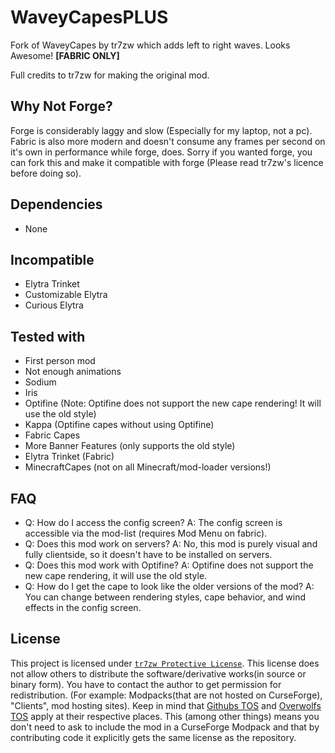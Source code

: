 # WaveyCapesPLUS
Fork of WaveyCapes by tr7zw which adds left to right waves. Looks Awesome! **[FABRIC ONLY]**

Full credits to tr7zw for making the original mod.

## Why Not Forge?

Forge is considerably laggy and slow (Especially for my laptop, not a pc). Fabric is also more modern and doesn't consume any frames per second on it's own in performance while forge, does. Sorry if you wanted forge, you can fork this and make it compatible with forge (Please read tr7zw's licence before doing so).

## Dependencies

- None

## Incompatible

- Elytra Trinket
- Customizable Elytra
- Curious Elytra

## Tested with

- First person mod
- Not enough animations
- Sodium
- Iris
- Optifine (Note: Optifine does not support the new cape rendering! It will use the old style)
- Kappa (Optifine capes without using Optifine)
- Fabric Capes
- More Banner Features (only supports the old style)
- Elytra Trinket (Fabric)
- MinecraftCapes (not on all Minecraft/mod-loader versions!)

## FAQ

- Q: How do I access the config screen?
  A: The config screen is accessible via the mod-list (requires Mod Menu on fabric).
- Q: Does this mod work on servers?
  A: No, this mod is purely visual and fully clientside, so it doesn't have to be installed on servers.
- Q: Does this mod work with Optifine?
  A: Optifine does not support the new cape rendering, it will use the old style.
- Q: How do I get the cape to look like the older versions of the mod?
  A: You can change between rendering styles, cape behavior, and wind effects in the config screen.

## License

This project is licensed under [``tr7zw Protective License``](LICENSE).
This license does not allow others to distribute the software/derivative works(in source or binary form).
You have to contact the author to get permission for redistribution. (For example: Modpacks(that are not hosted on CurseForge), "Clients", mod hosting sites).
Keep in mind that [Githubs TOS](https://docs.github.com/en/github/site-policy/github-terms-of-service#d-user-generated-content) and [Overwolfs TOS](https://www.overwolf.com/legal/terms/) apply at their respective places. This (among other things) means you don't need to ask to include the mod in a CurseForge Modpack and that by contributing code it explicitly gets the same license as the repository.
